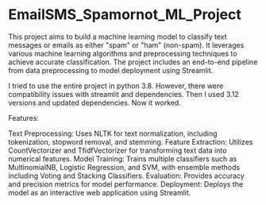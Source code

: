 # EmailSMS_Spamornot_ML_Project
This project aims to build a machine learning model to classify text messages or emails as either "spam" or "ham" (non-spam). It leverages various machine learning algorithms and preprocessing techniques to achieve accurate classification. The project includes an end-to-end pipeline from data preprocessing to model deployment using Streamlit.

I tried to use the entire project in python 3.8. However, there were compatibility issues with streamlit and dependencies. Then I used 3.12 versions and updated dependencies. Now it worked.

Features:

Text Preprocessing: Uses NLTK for text normalization, including tokenization, stopword removal, and stemming.
Feature Extraction: Utilizes CountVectorizer and TfidfVectorizer for transforming text data into numerical features.
Model Training: Trains multiple classifiers such as MultinomialNB, Logistic Regression, and SVM, with ensemble methods including Voting and Stacking Classifiers.
Evaluation: Provides accuracy and precision metrics for model performance.
Deployment: Deploys the model as an interactive web application using Streamlit.
